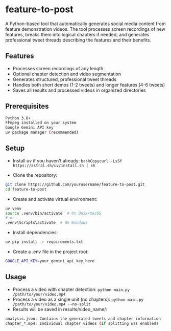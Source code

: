# feature-to-post
A Python-based tool that automatically generates social media content from feature demonstration videos. The tool processes screen recordings of new features, breaks them into logical chapters if needed, and generates professional tweet threads describing the features and their benefits.

## Features
- Processes screen recordings of any length
- Optional chapter detection and video segmentation
- Generates structured, professional tweet threads
- Handles both short demos (1-2 tweets) and longer features (4-6 tweets)
- Saves all results and processed videos in organized directories

## Prerequisites
```bash
Python 3.8+
FFmpeg installed on your system
Google Gemini API key
uv package manager (recommended)
```

## Setup
- Install uv if you haven't already:
`bashCopycurl -LsSf https://astral.sh/uv/install.sh | sh`

- Clone the repository:
```bash
git clone https://github.com/yourusername/feature-to-post.git
cd feature-to-post
```

- Create and activate virtual environment:
```bash
uv venv
source .venv/bin/activate  # On Unix/macOS
# or
.venv\Scripts\activate  # On Windows
```

- Install dependencies:
```bash
uv pip install -r requirements.txt
```

- Create a .env file in the project root:

```bash
GOOGLE_API_KEY=your_gemini_api_key_here
```

## Usage
- Process a video with chapter detection:
`python main.py /path/to/your/video.mp4`
- Process a video as a single unit (no chapters):
`python main.py /path/to/your/video.mp4 --no-split`
- Results will be saved in results/video_name/:
```bash
analysis.json: Contains the generated tweets and chapter information
chapter_*.mp4: Individual chapter videos (if splitting was enabled)
```